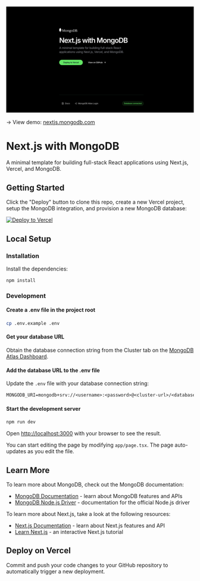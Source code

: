 ![Next.js with MongoDB](./public/og.png)

-> View demo: [nextjs.mongodb.com](nextjs.mongodb.com/)

# Next.js with MongoDB

A minimal template for building full-stack React applications using Next.js, Vercel, and MongoDB.

## Getting Started

Click the "Deploy" button to clone this repo, create a new Vercel project, setup the MongoDB integration, and provision a new MongoDB database:

[![Deploy to Vercel](https://vercel.com/button)](https://vercel.com/new/clone?repository-name=mongodb-nextjs&repository-url=https%3A%2F%2Fgithub.com%2Fmongodb-developer%2Fnextjs-template-mongodb&project-name=mongodb-nextjs&demo-title=MongoDB%20%26%20Next.js%20Starter%20Template&demo-description=A%20minimal%20template%20for%20building%20full-stack%20React%20applications%20using%20Next.js%2C%20Vercel%2C%20and%20MongoDB.&demo-url=https%3A%2F%2Fnextjs.mongodb.com%2F&demo-image=https%3A%2F%2Fnextjs.mongodb.com%2Fog.png&integration-ids=oac_jnzmjqM10gllKmSrG0SGrHOH&from=templates)

## Local Setup

### Installation

Install the dependencies:

```bash
npm install
```

### Development

#### Create a .env file in the project root

```bash
cp .env.example .env
```

#### Get your database URL

Obtain the database connection string from the Cluster tab on the [MongoDB Atlas Dashboard](https://account.mongodb.com/account/login/).

#### Add the database URL to the .env file

Update the `.env` file with your database connection string:

```txt
MONGODB_URI=mongodb+srv://<username>:<password>@<cluster-url>/<database>?retryWrites=true&w=majority
```

#### Start the development server

```bash
npm run dev
```

Open [http://localhost:3000](http://localhost:3000) with your browser to see the result.

You can start editing the page by modifying `app/page.tsx`. The page auto-updates as you edit the file.

## Learn More

To learn more about MongoDB, check out the MongoDB documentation:

- [MongoDB Documentation](https://www.mongodb.com/docs/) - learn about MongoDB features and APIs
- [MongoDB Node.js Driver](https://www.mongodb.com/docs/drivers/node/current/) - documentation for the official Node.js driver

To learn more about Next.js, take a look at the following resources:

- [Next.js Documentation](https://nextjs.org/docs) - learn about Next.js features and API
- [Learn Next.js](https://nextjs.org/learn) - an interactive Next.js tutorial

## Deploy on Vercel

Commit and push your code changes to your GitHub repository to automatically trigger a new deployment.
